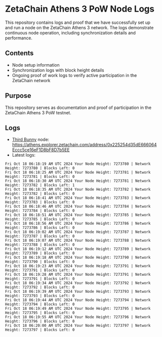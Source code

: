 # ZetaChain Athens 3 PoW Node Logs
This repository contains logs and proof that we have successfully set up and run a node on the ZetaChain Athens 3 network. The logs demonstrate continuous node operation, including synchronization details and performance.

## Contents
- Node setup information
- Synchronization logs with block height details
- Ongoing proof of work logs to verify active participation in the ZetaChain network

## Purpose
This repository serves as documentation and proof of participation in the ZetaChain Athens 3 PoW testnet.

## Logs

- [Third Bunny](https://thirdbunny.xyz/) node: https://athens.explorer.zetachain.com/address/0x225254d35dE666064Eccc5ce16eF1D8bF8D7b5EE
- Latest logs:
```
Fri Oct 18 06:18:19 AM UTC 2024 Your Node Height: 7273780 | Network Height: 7273780 | Blocks Left: 0
Fri Oct 18 06:18:25 AM UTC 2024 Your Node Height: 7273781 | Network Height: 7273781 | Blocks Left: 0
Fri Oct 18 06:18:30 AM UTC 2024 Your Node Height: 7273781 | Network Height: 7273782 | Blocks Left: 1
Fri Oct 18 06:18:35 AM UTC 2024 Your Node Height: 7273782 | Network Height: 7273782 | Blocks Left: 0
Fri Oct 18 06:18:41 AM UTC 2024 Your Node Height: 7273783 | Network Height: 7273783 | Blocks Left: 0
Fri Oct 18 06:18:46 AM UTC 2024 Your Node Height: 7273784 | Network Height: 7273784 | Blocks Left: 0
Fri Oct 18 06:18:51 AM UTC 2024 Your Node Height: 7273785 | Network Height: 7273785 | Blocks Left: 0
Fri Oct 18 06:18:56 AM UTC 2024 Your Node Height: 7273786 | Network Height: 7273786 | Blocks Left: 0
Fri Oct 18 06:19:02 AM UTC 2024 Your Node Height: 7273787 | Network Height: 7273787 | Blocks Left: 0
Fri Oct 18 06:19:07 AM UTC 2024 Your Node Height: 7273788 | Network Height: 7273788 | Blocks Left: 0
Fri Oct 18 06:19:12 AM UTC 2024 Your Node Height: 7273789 | Network Height: 7273789 | Blocks Left: 0
Fri Oct 18 06:19:18 AM UTC 2024 Your Node Height: 7273790 | Network Height: 7273790 | Blocks Left: 0
Fri Oct 18 06:19:23 AM UTC 2024 Your Node Height: 7273791 | Network Height: 7273791 | Blocks Left: 0
Fri Oct 18 06:19:28 AM UTC 2024 Your Node Height: 7273791 | Network Height: 7273791 | Blocks Left: 0
Fri Oct 18 06:19:34 AM UTC 2024 Your Node Height: 7273792 | Network Height: 7273792 | Blocks Left: 0
Fri Oct 18 06:19:39 AM UTC 2024 Your Node Height: 7273793 | Network Height: 7273793 | Blocks Left: 0
Fri Oct 18 06:19:44 AM UTC 2024 Your Node Height: 7273794 | Network Height: 7273794 | Blocks Left: 0
Fri Oct 18 06:19:49 AM UTC 2024 Your Node Height: 7273795 | Network Height: 7273795 | Blocks Left: 0
Fri Oct 18 06:19:55 AM UTC 2024 Your Node Height: 7273796 | Network Height: 7273796 | Blocks Left: 0
Fri Oct 18 06:20:00 AM UTC 2024 Your Node Height: 7273797 | Network Height: 7273797 | Blocks Left: 0
```
